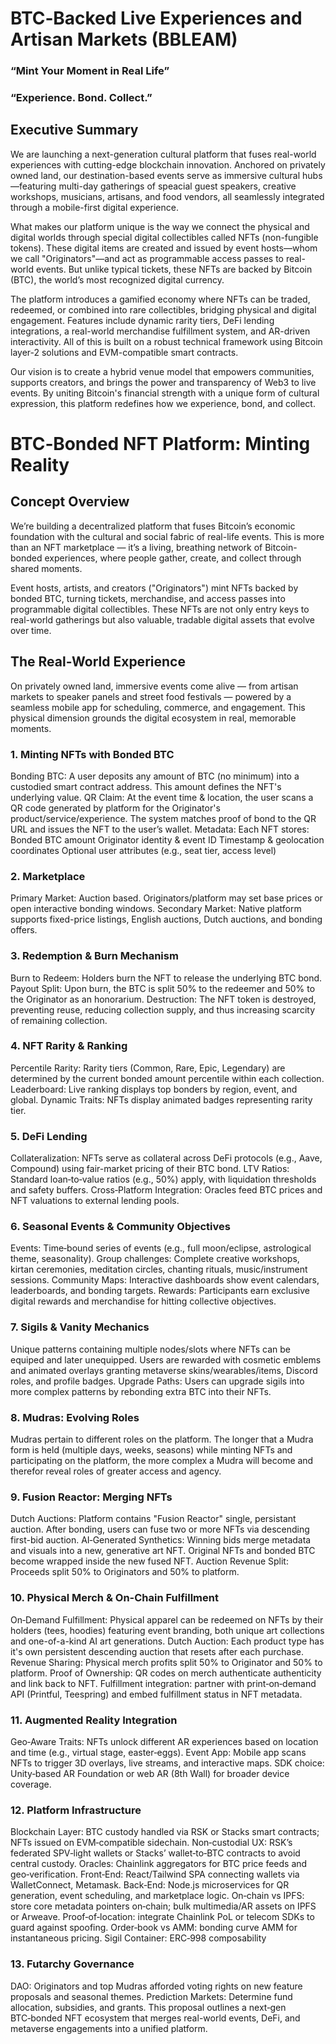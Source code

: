 # BTC‑Backed Live Experiences and Artisan Markets (BBLEAM)
### “Mint Your Moment in Real Life”
### “Experience. Bond. Collect.”

## Executive Summary

We are launching a next-generation cultural platform that fuses real-world experiences with cutting-edge blockchain innovation. Anchored on privately owned land, our destination-based events serve as immersive cultural hubs—featuring multi-day gatherings of speacial guest speakers, creative workshops, musicians, artisans, and food vendors, all seamlessly integrated through a mobile-first digital experience.

What makes our platform unique is the way we connect the physical and digital worlds through special digital collectibles called NFTs (non-fungible tokens). These digital items are created and issued by event hosts—whom we call "Originators"—and act as programmable access passes to real-world events. But unlike typical tickets, these NFTs are backed by Bitcoin (BTC), the world’s most recognized digital currency.

The platform introduces a gamified economy where NFTs can be traded, redeemed, or combined into rare collectibles, bridging physical and digital engagement. Features include dynamic rarity tiers, DeFi lending integrations, a real-world merchandise fulfillment system, and AR-driven interactivity. All of this is built on a robust technical framework using Bitcoin layer-2 solutions and EVM-compatible smart contracts.

Our vision is to create a hybrid venue model that empowers communities, supports creators, and brings the power and transparency of Web3 to live events. By uniting Bitcoin's financial strength with a unique form of cultural expression, this platform redefines how we experience, bond, and collect.

# BTC‑Bonded NFT Platform: Minting Reality

## Concept Overview

We’re building a decentralized platform that fuses Bitcoin’s economic foundation with the cultural and social fabric of real-life events. This is more than an NFT marketplace — it’s a living, breathing network of Bitcoin-bonded experiences, where people gather, create, and collect through shared moments.

Event hosts, artists, and creators ("Originators") mint NFTs backed by bonded BTC, turning tickets, merchandise, and access passes into programmable digital collectibles. These NFTs are not only entry keys to real-world gatherings but also valuable, tradable digital assets that evolve over time.

## The Real-World Experience

On privately owned land, immersive events come alive — from artisan markets to speaker panels and street food festivals — powered by a seamless mobile app for scheduling, commerce, and engagement. This physical dimension grounds the digital ecosystem in real, memorable moments.

### 1. Minting NFTs with Bonded BTC
Bonding BTC: A user deposits any amount of BTC (no minimum) into a custodied smart contract address. This amount defines the NFT's underlying value.
QR Claim: At the event time & location, the user scans a QR code generated by platform for the Originator's product/service/experience.
The system matches proof of bond to the QR URL and issues the NFT to the user’s wallet.
Metadata: Each NFT stores: 
Bonded BTC amount
Originator identity & event ID
Timestamp & geolocation coordinates
Optional user attributes (e.g., seat tier, access level)

### 2. Marketplace
Primary Market: Auction based. Originators/platform may set base prices or open interactive bonding windows.
Secondary Market: Native platform supports fixed-price listings, English auctions, Dutch auctions, and bonding offers.

### 3. Redemption & Burn Mechanism
Burn to Redeem: Holders burn the NFT to release the underlying BTC bond.
Payout Split: Upon burn, the BTC is split 50% to the redeemer and 50% to the Originator as an honorarium.
Destruction: The NFT token is destroyed, preventing reuse, reducing collection supply, and thus increasing scarcity of remaining collection.

### 4. NFT Rarity & Ranking
Percentile Rarity: Rarity tiers (Common, Rare, Epic, Legendary) are determined by the current bonded amount percentile within each collection.
Leaderboard: Live ranking displays top bonders by region, event, and global.
Dynamic Traits: NFTs display animated badges representing rarity tier.

### 5. DeFi Lending
Collateralization: NFTs serve as collateral across DeFi protocols (e.g., Aave, Compound) using fair-market pricing of their BTC bond.
LTV Ratios: Standard loan‑to‑value ratios (e.g., 50%) apply, with liquidation thresholds and safety buffers.
Cross‑Platform Integration: Oracles feed BTC prices and NFT valuations to external lending pools.

### 6. Seasonal Events & Community Objectives
Events: Time‑bound series of events (e.g., full moon/eclipse, astrological theme, seasonality).
Group challenges: Complete creative workshops, kirtan ceremonies, meditation circles, chanting rituals, music/instrument sessions.
Community Maps: Interactive dashboards show event calendars, leaderboards, and bonding targets.
Rewards: Participants earn exclusive digital rewards and merchandise for hitting collective objectives.

### 7. Sigils & Vanity Mechanics
Unique patterns containing multiple nodes/slots where NFTs can be equiped and later unequipped.
Users are rewarded with cosmetic emblems and animated overlays granting metaverse skins/wearables/items, Discord roles, and profile badges.
Upgrade Paths: Users can upgrade sigils into more complex patterns by rebonding extra BTC into their NFTs.

### 8. Mudras: Evolving Roles
Mudras pertain to different roles on the platform.
The longer that a Mudra form is held (multiple days, weeks, seasons) while minting NFTs and participating on the platform, the more complex a Mudra will become and therefor reveal
roles of greater access and agency.

### 9. Fusion Reactor: Merging NFTs
Dutch Auctions: Platform contains "Fusion Reactor" single, persistant auction. After bonding, users can fuse two or more NFTs via descending first-bid auction.
AI‑Generated Synthetics: Winning bids merge metadata and visuals into a new, generative art NFT. Original NFTs and bonded BTC become wrapped inside the new fused NFT.
Auction Revenue Split: Proceeds split 50% to Originators and 50% to platform.

### 10. Physical Merch & On-Chain Fulfillment
On‑Demand Fulfillment: Physical apparel can be redeemed on NFTs by their holders (tees, hoodies) featuring event branding, both unique art collections and one-of-a-kind AI art generations.
Dutch Auction: Each product type has it's own persistent descending auction that resets after each purchase.
Revenue Sharing: Physical merch profits split 50% to Originator and 50% to platform.
Proof of Ownership: QR codes on merch authenticate authenticity and link back to NFT.
Fulfillment integration: partner with print‑on‑demand API (Printful, Teespring) and embed fulfillment status in NFT metadata.

### 11. Augmented Reality Integration
Geo‑Aware Traits: NFTs unlock different AR experiences based on location and time (e.g., virtual stage, easter‑eggs).
Event App: Mobile app scans NFTs to trigger 3D overlays, live streams, and interactive maps.
SDK choice: Unity‑based AR Foundation or web AR (8th Wall) for broader device coverage.

### 12. Platform Infrastructure
Blockchain Layer: BTC custody handled via RSK or Stacks smart contracts; NFTs issued on EVM‑compatible sidechain.
Non‑custodial UX: RSK’s federated SPV‑light wallets or Stacks’ wallet‑to‑BTC contracts to avoid central custody.
Oracles: Chainlink aggregators for BTC price feeds and geo‑verification.
Front‑End: React/Tailwind SPA connecting wallets via WalletConnect, Metamask.
Back‑End: Node.js microservices for QR generation, event scheduling, and marketplace logic.
On‑chain vs IPFS: store core metadata pointers on‑chain; bulk multimedia/AR assets on IPFS or Arweave.
Proof‑of‑location: integrate Chainlink PoL or telecom SDKs to guard against spoofing.
Order‑book vs AMM: bonding curve AMM for instantaneous pricing.
Sigil Container: ERC‑998 composability

### 13. Futarchy Governance
DAO: Originators and top Mudras afforded voting rights on new feature proposals and seasonal themes.
Prediction Markets: Determine fund allocation, subsidies, and grants. 
This proposal outlines a next‑gen BTC‑bonded NFT ecosystem that merges real-world events, DeFi, and metaverse engagements into a unified platform.